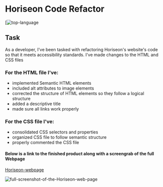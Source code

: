 # Horiseon Code Refactor
[![top-language](https://img.shields.io/github/languages/top/Israel-Molestina/Horiseon-code-refactor)

## Task
As a developer, I've been tasked with refactoring Horiseon's website's code 
so that it meets accessibility standards. I've made changes to the HTML and CSS files

### For the HTML file I've:
* implemented Semantic HTML elements
* included alt attributes to image elements
* corrected the structure of HTML elements so they follow a logical structure
* added a descriptive title
* made sure all links work properly

### For the CSS file I've:
* consolidated CSS selectors and properties
* organized CSS file to follow semantic structure
* properly commented the CSS file

#### Below is a link to the finished product along with a screengrab of the full Webpage
[Horiseon-webpage](https://israel-molestina.github.io/Horiseon-code-refactor/)

![full-screenshot-of-the-Horiseon-web-page](./assets/images/horiseon-full-web-page.png)

